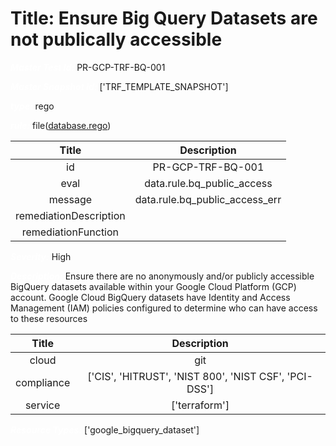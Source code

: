 



# Title: Ensure Big Query Datasets are not publically accessible


***<font color="white">Master Test Id:</font>*** PR-GCP-TRF-BQ-001

***<font color="white">Master Snapshot Id:</font>*** ['TRF_TEMPLATE_SNAPSHOT']

***<font color="white">type:</font>*** rego

***<font color="white">rule:</font>*** file([database.rego])  
  
  
  
  

|Title|Description|
| :---: | :---: |
|id|PR-GCP-TRF-BQ-001|
|eval|data.rule.bq_public_access|
|message|data.rule.bq_public_access_err|
|remediationDescription||
|remediationFunction||


***<font color="white">Severity:</font>*** High

***<font color="white">Description:</font>*** Ensure there are no anonymously and/or publicly accessible BigQuery datasets available within your Google Cloud Platform (GCP) account. Google Cloud BigQuery datasets have Identity and Access Management (IAM) policies configured to determine who can have access to these resources  
  
  

|Title|Description|
| :---: | :---: |
|cloud|git|
|compliance|['CIS', 'HITRUST', 'NIST 800', 'NIST CSF', 'PCI-DSS']|
|service|['terraform']|


***<font color="white">Resource Types:</font>*** ['google_bigquery_dataset']


[database.rego]: https://github.com/prancer-io/prancer-compliance-test/tree/master/google/terraform/database.rego
